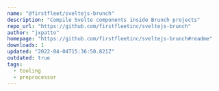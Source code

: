 ```yaml
---
name: "@firstfleet/sveltejs-brunch"
description: "Compile Svelte components inside Brunch projects"
repo_url: "https://github.com/firstfleetinc/sveltejs-brunch"
author: "jxpatto"
homepage: "https://github.com/firstfleetinc/sveltejs-brunch#readme"
downloads: 1
updated: "2022-04-04T15:36:50.821Z"
outdated: true
tags: 
  - tooling
  - preprocessor
---
```

